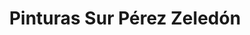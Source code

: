 ---
title: "Pinturas Sur Pérez Zeledón"
url: /palmares/pinturas-sur-perez-zeledon/
shop: pintura
---